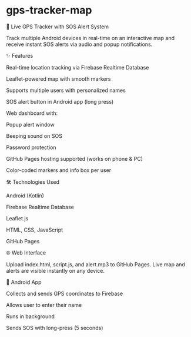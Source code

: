 # gps-tracker-map
📍 Live GPS Tracker with SOS Alert System

Track multiple Android devices in real-time on an interactive map and receive instant SOS alerts via audio and popup notifications.

✨ Features

Real-time location tracking via Firebase Realtime Database

Leaflet-powered map with smooth markers

Supports multiple users with personalized names

SOS alert button in Android app (long press)

Web dashboard with:

Popup alert window

Beeping sound on SOS

Password protection

GitHub Pages hosting supported (works on phone & PC)

Color-coded markers and info box per user

🛠 Technologies Used

Android (Kotlin)

Firebase Realtime Database

Leaflet.js

HTML, CSS, JavaScript

GitHub Pages

🌐 Web Interface

Upload index.html, script.js, and alert.mp3 to GitHub Pages.
Live map and alerts are visible instantly on any device.

📱 Android App

Collects and sends GPS coordinates to Firebase

Allows user to enter their name

Runs in background

Sends SOS with long-press (5 seconds)
